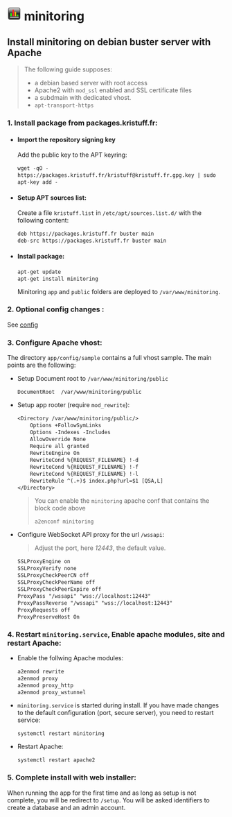 # ![logo](../public/assets/img/favicon-32x32.png) minitoring


## Install minitoring on debian buster server with Apache

> The following guide supposes:
> - a debian based server with root access
> - Apache2 with `mod_ssl` enabled and SSL certificate files 
> - a subdmain with dedicated vhost.  
> - `apt-transport-https`

### 1. Install package from packages.kristuff.fr: 

-   #### Import the repository signing key
    
    Add the public key to the APT keyring:

    ```
    wget -qO - https://packages.kristuff.fr/kristuff@kristuff.fr.gpg.key | sudo apt-key add -
    ```


-   #### Setup APT sources list:

    Create a file `kristuff.list` in `/etc/apt/sources.list.d/` with the following content:

    ```
    deb https://packages.kristuff.fr buster main
    deb-src https://packages.kristuff.fr buster main
    ```

-   #### Install package:

    ```
    apt-get update
    apt-get install minitoring
    ```

    Minitoring  `app` and `public` folders are deployed to `/var/www/minitoring`.

### 2. Optional config changes :

See [config](/doc/config.md) 



### 3. Configure Apache vhost:

The directory `app/config/sample` contains a full vhost sample. The main points are the following: 

-   Setup Document root to `/var/www/minitoring/public`

    ```apache-conf
    DocumentRoot  /var/www/minitoring/public
    ```

-   Setup app rooter (require `mod_rewrite`): 

    ```apache-conf
    <Directory /var/www/minitoring/public/>
        Options +FollowSymLinks
        Options -Indexes -Includes
        AllowOverride None
        Require all granted
        RewriteEngine On
        RewriteCond %{REQUEST_FILENAME} !-d
        RewriteCond %{REQUEST_FILENAME} !-f
        RewriteCond %{REQUEST_FILENAME} !-l
        RewriteRule ^(.+)$ index.php?url=$1 [QSA,L]
    </Directory>
    ```

    > You can enable the `minitoring` apache conf that contains the block code above
    > 
    > ```
    > a2enconf minitoring
    > ```

-   Configure WebSocket API proxy for the url `/wssapi`:

    > Adjust the port, here *12443*, the default value.

    ```apache-conf
    SSLProxyEngine on
    SSLProxyVerify none 
    SSLProxyCheckPeerCN off
    SSLProxyCheckPeerName off
    SSLProxyCheckPeerExpire off
    ProxyPass "/wssapi" "wss://localhost:12443"
    ProxyPassReverse "/wssapi" "wss://localhost:12443"
    ProxyRequests off
    ProxyPreserveHost On 
    ```


### 4.  Restart `minitoring.service`, Enable apache modules, site and restart Apache:

-   Enable the follwing Apache modules:

    ```apache-conf
    a2enmod rewrite
    a2enmod proxy
    a2enmod proxy_http
    a2enmod proxy_wstunnel
    ```

-   `minitoring.service` is started during install. If you have made changes to the default configuration (port, secure server), you need to restart service: 

    ```
    systemctl restart minitoring
    ```

-   Restart Apache:

    ```
    systemctl restart apache2
    ```

### 5.  Complete install with web installer:

When running the app for the first time and as long as setup is not complete, you will be redirect to `/setup`. You will be asked identifiers to create a database and an admin account.

